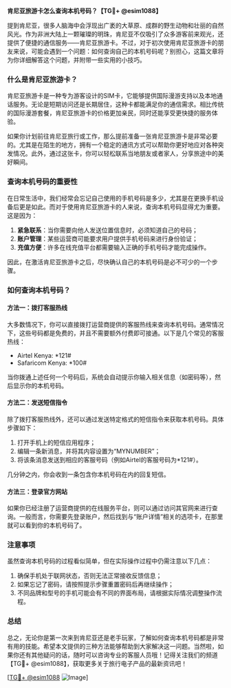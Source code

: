 **肯尼亚旅游卡怎么查询本机号码？【TG💪+ @esim1088】**

提到肯尼亚，很多人脑海中会浮现出广袤的大草原、成群的野生动物和壮丽的自然风光。作为非洲大陆上一颗璀璨的明珠，肯尼亚不仅吸引了众多游客前来观光，还提供了便捷的通信服务——肯尼亚旅游卡。不过，对于初次使用肯尼亚旅游卡的朋友来说，可能会遇到一个问题：如何查询自己的本机号码呢？别担心，这篇文章将为你详细解答这个问题，并附带一些实用的小技巧。

### 什么是肯尼亚旅游卡？

肯尼亚旅游卡是一种专为游客设计的SIM卡，它能够提供国际漫游支持以及本地通话服务。无论是短期访问还是长期居住，这种卡都能满足你的通信需求。相比传统的国际漫游套餐，肯尼亚旅游卡的价格更加亲民，同时还能享受更快捷的服务体验。

如果你计划前往肯尼亚旅行或工作，那么提前准备一张肯尼亚旅游卡是非常必要的。尤其是在陌生的地方，拥有一个稳定的通讯方式可以帮助你更好地应对各种突发情况。此外，通过这张卡，你可以轻松联系当地朋友或者家人，分享旅途中的美好瞬间。

### 查询本机号码的重要性

在日常生活中，我们经常会忘记自己使用的手机号码是多少，尤其是在更换手机设备后更是如此。而对于使用肯尼亚旅游卡的人来说，查询本机号码显得尤为重要。这是因为：

1. **紧急联系**：当你需要向他人发送位置信息时，必须知道自己的号码；
2. **账户管理**：某些运营商可能要求用户提供手机号码来进行身份验证；
3. **充值方便**：许多在线充值平台都需要输入正确的手机号码才能完成操作。

因此，在激活肯尼亚旅游卡之后，尽快确认自己的本机号码是必不可少的一个步骤。

### 如何查询本机号码？

#### 方法一：拨打客服热线
大多数情况下，你可以直接拨打运营商提供的客服热线来查询本机号码。通常情况下，这些号码都是免费的，并且不需要额外付费即可接通。以下是几个常见的客服热线：
- Airtel Kenya: *121#
- Safaricom Kenya: *100#

当你拨通上述任何一个号码后，系统会自动提示你输入相关信息（如密码等），然后显示你的本机号码。

#### 方法二：发送短信指令
除了拨打客服热线外，还可以通过发送特定格式的短信指令来获取本机号码。具体步骤如下：
1. 打开手机上的短信应用程序；
2. 编辑一条新消息，并将其内容设置为“MYNUMBER”；
3. 将该条消息发送到相应的客服号码（例如Airtel的客服号码为*121#）。

几分钟之内，你会收到一条包含你本机号码在内的回复短信。

#### 方法三：登录官方网站
如果你已经注册了运营商提供的在线服务平台，则可以通过访问其官网来进行查询。一般而言，你需要先登录账户，然后找到与“账户详情”相关的选项卡，在那里就可以看到你的本机号码了。

### 注意事项

虽然查询本机号码的过程看似简单，但在实际操作过程中仍需注意以下几点：
1. 确保手机处于联网状态，否则无法正常接收反馈信息；
2. 如果忘记了密码，请按照提示步骤重置密码后再继续操作；
3. 不同品牌和型号的手机可能会有不同的界面布局，请根据实际情况调整操作流程。

### 总结

总之，无论你是第一次来到肯尼亚还是老手玩家，了解如何查询本机号码都是非常有用的技能。希望本文提供的三种方法能够帮助到大家解决这一问题。当然啦，如果你还有其他疑问的话，随时可以咨询专业的客服人员哦！记得关注我们的频道【TG💪+ @esim1088】，获取更多关于旅行电子产品的最新资讯吧！

[[TG💪+ @esim1088](https://t.me/s/esim1088) ![Image](https://i.postimg.cc/4NQfJmqS/Snipaste-2025-05-13-00-14-12.png)]